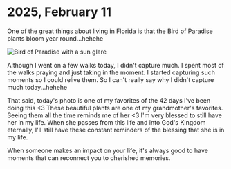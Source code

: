 # 2025, February 11

One of the great things about living in Florida is that the Bird of Paradise plants bloom year round...hehehe

![Bird of Paradise with a sun glare](/photos/photo-a-day/2025/02/media/IMG_5978.jpeg)

Although I went on a few walks today, I didn't capture much. I spent most of the walks praying and just taking in the moment. I started capturing such moments so I could relive them. So I can't really say why I didn't capture much today...hehehe

That said, today's photo is one of my favorites of the 42 days I've been doing this <3 These beautiful plants are one of my grandmother's favorites. Seeing them all the time reminds me of her <3 I'm very blessed to still have her in my life. When she passes from this life and into God's Kingdom eternally, I'll still have these constant reminders of the blessing that she is in my life.

When someone makes an impact on your life, it's always good to have moments that can reconnect you to cherished memories.
